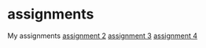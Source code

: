 # assignments
My assignments
[assignment 2](https://github.com/MadalinaSe/assignments/blob/master/assignment2%20(1).ipynb)
[assignment 3](https://github.com/MadalinaSe/assignments/blob/master/assignment3%20final.ipynb)
[assignment 4](https://github.com/MadalinaSe/assignments/blob/master/assignment4.ipynb)
